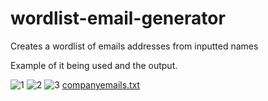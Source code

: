 # wordlist-email-generator
Creates a wordlist of emails addresses from inputted names

Example of it being used and the output.

![1](https://user-images.githubusercontent.com/32202937/200099579-5e9e57b7-f259-482f-ac25-f868d3b4abfb.PNG)
![2](https://user-images.githubusercontent.com/32202937/200099580-872d1546-8f60-479e-becd-493a994856f0.PNG)
![3](https://user-images.githubusercontent.com/32202937/200099581-98f779ac-7917-4ba0-9934-31e55d0d4c38.PNG)
[companyemails.txt](https://github.com/morellanthony/wordlist-email-generator/files/9942957/companyemails.txt)
